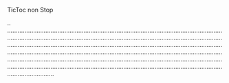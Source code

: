 TicToc non Stop

..
...................................................................................................................................................................................................................................................................................................................................................................................................................................................................................................................................................................................................................................................................................................................................................................................................